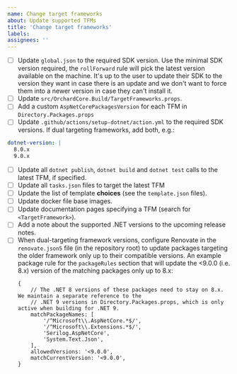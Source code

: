 ```yaml
---
name: Change target frameworks
about: Update supported TFMs
title: 'Change target frameworks'
labels: 
assignees: ''
---
```


- [ ] Update `global.json` to the required SDK version.
Use the minimal SDK version required, the `rollForward` rule will pick the latest version available on the machine. It's up to the user to update their SDK to the version they want in case there is an update and we don't want to force them into a newer version in case they can't install it.
- [ ] Update `src/OrchardCore.Build/TargetFrameworks.props`.
- [ ] Add a custom `AspNetCorePackagesVersion` for each TFM in `Directory.Packages.props`
- [ ] Update `.github/actions/setup-dotnet/action.yml` to the required SDK versions. If dual targeting frameworks, add both, e.g.:
```yaml
dotnet-version: | 
  8.0.x
  9.0.x
```
- [ ] Update all `dotnet publish`, `dotnet build` and `dotnet test` calls to the latest TFM, if specified.
- [ ] Update all `tasks.json` files to target the latest TFM
- [ ] Update the list of template **choices** (see the `template.json` files).
- [ ] Update docker file base images.
- [ ] Update documentation pages specifying a TFM (search for `<TargetFramework>`).
- [ ] Add a note about the supported .NET versions to the upcoming release notes.
- [ ] When dual-targeting framework versions, configure Renovate in the `renovate.json5` file (in the repository root) to update packages targeting the older framework only up to their compatible versions. An example package rule for the `packageRules` section that will update the <9.0.0 (i.e. 8.x) version of the matching packages only up to 8.x:
  ```json5
  {
      // The .NET 8 versions of these packages need to stay on 8.x. We maintain a separate reference to the 
      // .NET 9 versions in Directory.Packages.props, which is only active when building for .NET 9.
      matchPackageNames: [
          '/^Microsoft\\.AspNetCore.*$/',
          '/^Microsoft\\.Extensions.*$/',
          'Serilog.AspNetCore',
          'System.Text.Json',
      ],
      allowedVersions: '<9.0.0',
      matchCurrentVersion: '<9.0.0',
  }
  ```
